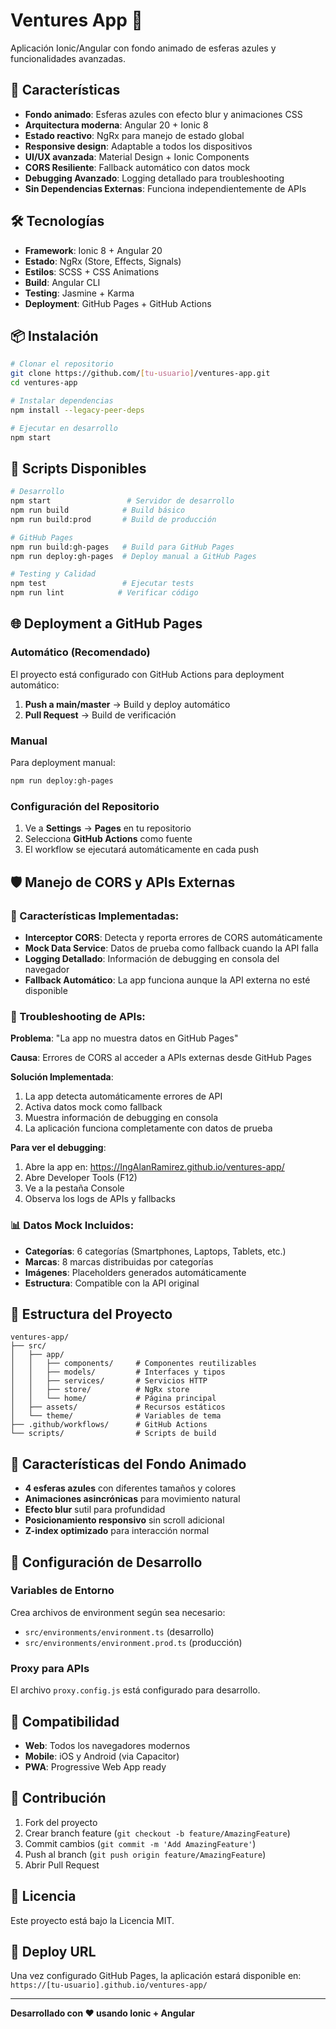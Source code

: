 # Ventures App 🚀

Aplicación Ionic/Angular con fondo animado de esferas azules y funcionalidades avanzadas.

## 🌟 Características

- **Fondo animado**: Esferas azules con efecto blur y animaciones CSS
- **Arquitectura moderna**: Angular 20 + Ionic 8
- **Estado reactivo**: NgRx para manejo de estado global
- **Responsive design**: Adaptable a todos los dispositivos
- **UI/UX avanzada**: Material Design + Ionic Components
- **CORS Resiliente**: Fallback automático con datos mock
- **Debugging Avanzado**: Logging detallado para troubleshooting
- **Sin Dependencias Externas**: Funciona independientemente de APIs

## 🛠️ Tecnologías

- **Framework**: Ionic 8 + Angular 20
- **Estado**: NgRx (Store, Effects, Signals)
- **Estilos**: SCSS + CSS Animations  
- **Build**: Angular CLI
- **Testing**: Jasmine + Karma
- **Deployment**: GitHub Pages + GitHub Actions

## 📦 Instalación

```bash
# Clonar el repositorio
git clone https://github.com/[tu-usuario]/ventures-app.git
cd ventures-app

# Instalar dependencias
npm install --legacy-peer-deps

# Ejecutar en desarrollo
npm start
```

## 🚀 Scripts Disponibles

```bash
# Desarrollo
npm start                 # Servidor de desarrollo
npm run build            # Build básico
npm run build:prod       # Build de producción

# GitHub Pages
npm run build:gh-pages   # Build para GitHub Pages
npm run deploy:gh-pages  # Deploy manual a GitHub Pages

# Testing y Calidad
npm test                 # Ejecutar tests
npm run lint            # Verificar código
```

## 🌐 Deployment a GitHub Pages

### Automático (Recomendado)
El proyecto está configurado con GitHub Actions para deployment automático:

1. **Push a main/master** → Build y deploy automático
2. **Pull Request** → Build de verificación

### Manual
Para deployment manual:

```bash
npm run deploy:gh-pages
```

### Configuración del Repositorio

1. Ve a **Settings** → **Pages** en tu repositorio
2. Selecciona **GitHub Actions** como fuente
3. El workflow se ejecutará automáticamente en cada push

## 🛡️ Manejo de CORS y APIs Externas

### 🔧 Características Implementadas:

- **Interceptor CORS**: Detecta y reporta errores de CORS automáticamente
- **Mock Data Service**: Datos de prueba como fallback cuando la API falla
- **Logging Detallado**: Información de debugging en consola del navegador
- **Fallback Automático**: La app funciona aunque la API externa no esté disponible

### 🚨 Troubleshooting de APIs:

**Problema**: "La app no muestra datos en GitHub Pages"

**Causa**: Errores de CORS al acceder a APIs externas desde GitHub Pages

**Solución Implementada**:
1. La app detecta automáticamente errores de API
2. Activa datos mock como fallback
3. Muestra información de debugging en consola
4. La aplicación funciona completamente con datos de prueba

**Para ver el debugging**:
1. Abre la app en: https://IngAlanRamirez.github.io/ventures-app/
2. Abre Developer Tools (F12)
3. Ve a la pestaña Console
4. Observa los logs de APIs y fallbacks

### 📊 Datos Mock Incluidos:

- **Categorías**: 6 categorías (Smartphones, Laptops, Tablets, etc.)
- **Marcas**: 8 marcas distribuidas por categorías
- **Imágenes**: Placeholders generados automáticamente
- **Estructura**: Compatible con la API original

## 📁 Estructura del Proyecto

```
ventures-app/
├── src/
│   ├── app/
│   │   ├── components/     # Componentes reutilizables
│   │   ├── models/         # Interfaces y tipos
│   │   ├── services/       # Servicios HTTP
│   │   ├── store/          # NgRx store
│   │   └── home/           # Página principal
│   ├── assets/             # Recursos estáticos
│   └── theme/              # Variables de tema
├── .github/workflows/      # GitHub Actions
└── scripts/                # Scripts de build
```

## 🎨 Características del Fondo Animado

- **4 esferas azules** con diferentes tamaños y colores
- **Animaciones asincrónicas** para movimiento natural
- **Efecto blur** sutil para profundidad
- **Posicionamiento responsivo** sin scroll adicional
- **Z-index optimizado** para interacción normal

## 🔧 Configuración de Desarrollo

### Variables de Entorno
Crea archivos de environment según sea necesario:
- `src/environments/environment.ts` (desarrollo)
- `src/environments/environment.prod.ts` (producción)

### Proxy para APIs
El archivo `proxy.config.js` está configurado para desarrollo.

## 📱 Compatibilidad

- **Web**: Todos los navegadores modernos
- **Mobile**: iOS y Android (via Capacitor)
- **PWA**: Progressive Web App ready

## 🤝 Contribución

1. Fork del proyecto
2. Crear branch feature (`git checkout -b feature/AmazingFeature`)
3. Commit cambios (`git commit -m 'Add AmazingFeature'`)
4. Push al branch (`git push origin feature/AmazingFeature`)
5. Abrir Pull Request

## 📄 Licencia

Este proyecto está bajo la Licencia MIT.

## 🚀 Deploy URL

Una vez configurado GitHub Pages, la aplicación estará disponible en:
`https://[tu-usuario].github.io/ventures-app/`

---

**Desarrollado con ❤️ usando Ionic + Angular**
